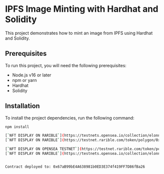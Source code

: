 # IPFS Image Minting with Hardhat and Solidity

This project demonstrates how to mint an image from IPFS using Hardhat and Solidity.

## Prerequisites

To run this project, you will need the following prerequisites:

* Node.js v16 or later
* npm or yarn
* Hardhat
* Solidity

## Installation

To install the project dependencies, run the following command:

```bash
npm install

[`NFT DISPLAY ON RARIBLE`](https://testnets.opensea.io/collection/elonnft-6)
[`NFT DISPLAY ON RARIBLE`](https://testnet.rarible.com/token/polygon/0x67aB99bE4A638981b0ED3E374f419FF7D86fBa26:1)

[`NFT DISPLAY ON OPENSEA TESTNET`](https://testnet.rarible.com/token/polygon/0x67aB99bE4A638981b0ED3E374f419FF7D86fBa26:1)
[`NFT DISPLAY ON RARIBLE`](https://testnets.opensea.io/collection/elonnft-6)


Contract deployed to: 0x67aB99bE4A638981b0ED3E374f419FF7D86fBa26
